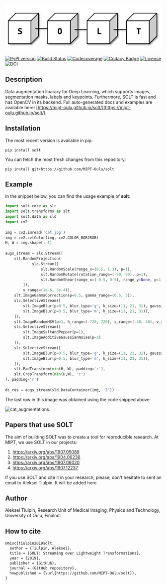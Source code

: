 ![slide](doc/source/_static/logo.png)
--------------------------------------------------------------------------------
[![PyPI version](https://badge.fury.io/py/solt.svg)](https://badge.fury.io/py/solt)
[![Build Status](https://travis-ci.org/MIPT-Oulu/solt.svg?branch=master)](https://travis-ci.org/MIPT-Oulu/solt)
[![Codecoverage](https://codecov.io/gh/MIPT-Oulu/solt/branch/master/graph/badge.svg)](https://codecov.io/gh/MIPT-Oulu/solt)
[![Codacy Badge](https://api.codacy.com/project/badge/Grade/80bb13f72fe645b29ded3d6cabaacf15)](https://www.codacy.com/app/lext/solt?utm_source=github.com&amp;utm_medium=referral&amp;utm_content=MIPT-Oulu/solt&amp;utm_campaign=Badge_Grade)
[![License](http://img.shields.io/badge/license-MIT-brightgreen.svg?style=flat)](LICENSE.md)
[![DOI](https://zenodo.org/badge/143310844.svg)](https://zenodo.org/badge/latestdoi/143310844)

## Description
Data augmentation libarary for Deep Learning, which supports images, segmentation masks, labels and keypoints. 
Furthermore, SOLT is fast and has OpenCV in its backend. 
Full auto-generated docs and 
examples are available here: [https://mipt-oulu.github.io/solt/](https://mipt-oulu.github.io/solt/).

## Installation
The most recent version is available in pip:
```
pip install solt
```
You can fetch the most fresh changes from this repository:
```
pip install git+https://github.com/MIPT-Oulu/solt
```

## Example
In the snippet below, you can find the usage example of **solt**:

```python
import solt.core as slc
import solt.transforms as slt
import solt.data as sld
import cv2

img = cv2.imread('cat.jpg')
img = cv2.cvtColor(img, cv2.COLOR_BGR2RGB)
H, W = img.shape[:-1]

augs_stream = slc.Stream([
    slt.RandomProjection(
            slc.Stream([
                slt.RandomScale(range_x=(0.5, 1.3), p=1),
                slt.RandomRotate(rotation_range=(-90, 90), p=1),
                slt.RandomShear(range_x=(-0.5, 0.5), range_y=None, p=1),
        ]),
        v_range=(1e-6, 3e-4)),
    slt.ImageGammaCorrection(p=0.5, gamma_range=(0.5, 3)),
    slc.SelectiveStream([
        slt.ImageBlur(p=0.5, blur_type='g', k_size=(11, 21, 31), gaussian_sigma=(1, 10)),
        slt.ImageBlur(p=0.5, blur_type='m', k_size=(11, 21, 31)),
    ]),
    slt.ImageRandomHSV(p=1, h_range=(-720, 720), s_range=(-40, 40), v_range=(-40, 40)),
    slc.SelectiveStream([
        slt.ImageSaltAndPepper(p=1),
        slt.ImageAdditiveGaussianNoise(p=1)
    ]),
    slc.SelectiveStream([
        slt.ImageBlur(p=0.5, blur_type='g', k_size=(11, 21, 31), gaussian_sigma=(1, 10)),
        slt.ImageBlur(p=0.5, blur_type='m', k_size=(11, 21, 31)),
    ]),
    slt.PadTransform(min(H, W), padding='r'),
    slt.CropTransform(min(H,W), 'c')
], padding='r')

dc_res = augs_stream(sld.DataContainer(img, 'I'))

````

The last row in this image was obtained using the code snipped above:

![cat_augmentations](doc/source/_static/cat_augs.png).

## Papers that use SOLT
The aim of building SOLT was to create a tool for reproducible research. At MIPT, we use SOLT in our projects:

1. https://arxiv.org/abs/1907.05089
2. https://arxiv.org/abs/1904.06236
3. https://arxiv.org/abs/1907.08020
4. https://arxiv.org/abs/1907.12237

If you use SOLT and cite it in your research, please, don't hesitate to sent an email to Aleksei Tiulpin. It will be added here.

## Author
Aleksei Tiulpin, 
Research Unit of Medical Imaging, 
Physics and Technology, 
University of Oulu, Finalnd.

## How to cite
```
@misc{tiulpin2019solt,
  author = {Tiulpin, Aleksei},
  title = {SOLT: Streaming over Lightweight Transformations},
  year = {2019},
  publisher = {GitHub},
  journal = {GitHub repository},
  howpublished = {\url{https://github.com/MIPT-Oulu/solt}},
}
```
